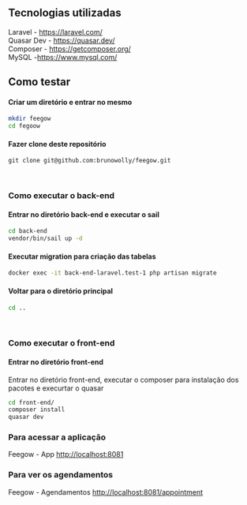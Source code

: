 ## Tecnologias utilizadas
Laravel - <https://laravel.com/><br/>
Quasar Dev - <https://quasar.dev/><br/>
Composer - <https://getcomposer.org/><br/>
MySQL -<https://www.mysql.com/><br/>

## Como testar

#### Criar um diretório e entrar no mesmo

```bash
mkdir feegow
cd fegoow
```

#### Fazer clone deste repositório

```console
git clone git@github.com:brunowolly/feegow.git
```

<br/>

### Como executar o back-end

#### Entrar no diretório back-end e executar o sail

```bash
cd back-end
vendor/bin/sail up -d
````

#### Executar migration para criação das tabelas

```bash
docker exec -it back-end-laravel.test-1 php artisan migrate
```

#### Voltar para o diretório principal

```bash
cd ..
````

<br/>

### Como executar o front-end

#### Entrar no diretório front-end
Entrar no diretório front-end, executar o composer para instalação dos pacotes e execurtar o quasar

```bash
cd front-end/
composer install
quasar dev
```

### Para acessar a aplicação

Feegow - App <http://localhost:8081>

### Para ver os agendamentos

Feegow - Agendamentos <http://localhost:8081/appointment>
